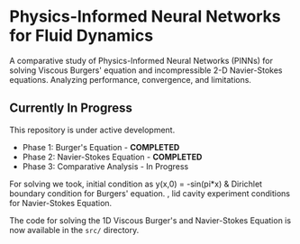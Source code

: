 # Physics-Informed Neural Networks for Fluid Dynamics
A comparative study of Physics-Informed Neural Networks (PINNs) for solving Viscous Burgers' equation and incompressible 2-D Navier-Stokes equations. Analyzing performance, convergence, and limitations.

## Currently In Progress 
This repository is under active development.
*   Phase 1: Burger's Equation - **COMPLETED** 
*   Phase 2: Navier-Stokes Equation - **COMPLETED** 
*   Phase 3: Comparative Analysis - In Progress

For solving we took, initial condition as y(x,0) = -sin(pi*x) & Dirichlet boundary condition for Burgers' equation.
                   , lid cavity experiment conditions for Navier-Stokes Equation.

The code for solving the 1D Viscous Burger's and Navier-Stokes Equation is now available in the `src/` directory.
